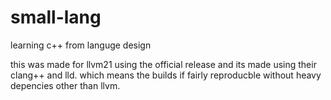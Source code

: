 # small-lang
learning c++ from languge design

this was made for llvm21 using the official release and its made using their clang++ and lld.
which means the builds if fairly reproducble without heavy depencies other than llvm.